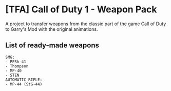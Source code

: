 # [TFA] Call of Duty 1 - Weapon Pack

A project to transfer weapons from the classic part of the game Call of Duty to Garry's Mod with the original animations.

## List of ready-made weapons

  ```
SMG:
  - PPSh-41
  - Thompson
  - MP-40
  - STEN
AUTOMATIC RIFLE:
  - MP-44 (StG-44)
  ```
